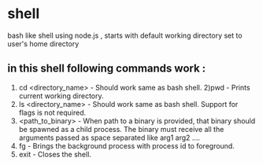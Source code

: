 # shell
bash like shell using node.js , starts with default working directory set to user's home directory
## in this shell following commands work :

1) cd <directory_name> - Should work same as bash shell.
2)pwd - Prints current working directory.
3) ls <directory_name> - Should work same as bash shell. Support for flags is not required.
4) <path_to_binary> <args>- When path to a binary is provided, that binary should be spawned as a child process. The binary must receive all the arguments passed as space separated like arg1 arg2 ….
5) fg <pid> - Brings the background process with process id <pid> to foreground.
6) exit - Closes the shell.
